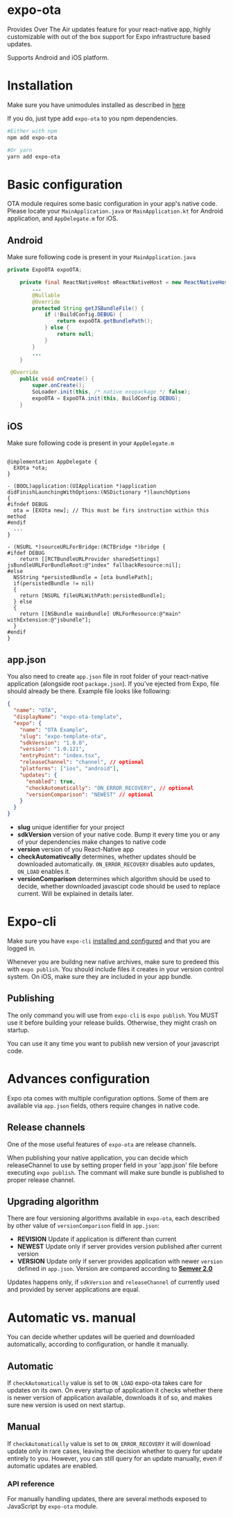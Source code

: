 # expo-ota

Provides Over The Air updates feature for your react-native app, highly customizable with out of the box support for Expo infrastructure based updates.

Supports Android and iOS platform.

# Installation

Make sure you have unimodules installed as described in [here](https://github.com/unimodules/react-native-unimodules/blob/master/README.md)

If you do, just type add `expo-ota` to you npm dependencies.

```bash
#Either with npm
npm add expo-ota

#Or yarn
yarn add expo-ota
```

# Basic configuration

OTA module requires some basic configuration in your app's native code. Please locate your `MainApplication.java` or `MainApplication.kt` for Android application, and `AppDelegate.m` for iOS.

## Android

Make sure following code is present in your `MainApplication.java`

```java
private ExpoOTA expoOTA;

    private final ReactNativeHost mReactNativeHost = new ReactNativeHost(this) {
        ...
        @Nullable
        @Override
        protected String getJSBundleFile() {
            if (!BuildConfig.DEBUG) {
                return expoOTA.getBundlePath();
            } else {
                return null;
            }
        }
        ...
    }

 @Override
    public void onCreate() {
        super.onCreate();
        SoLoader.init(this, /* native exopackage */ false);
        expoOTA = ExpoOTA.init(this, BuildConfig.DEBUG);
    }

```

## iOS

Make sure following code is present in your `AppDelegate.m`

```objc

@implementation AppDelegate {
  EXOta *ota;
}

- (BOOL)application:(UIApplication *)application didFinishLaunchingWithOptions:(NSDictionary *)launchOptions
{
#ifndef DEBUG
  ota = [EXOta new]; // This must be firs instruction within this method
#endif
  ...
}

- (NSURL *)sourceURLForBridge:(RCTBridge *)bridge {
#ifdef DEBUG
    return [[RCTBundleURLProvider sharedSettings] jsBundleURLForBundleRoot:@"index" fallbackResource:nil];
#else
  NSString *persistedBundle = [ota bundlePath];
  if(persistedBundle != nil)
  {
    return [NSURL fileURLWithPath:persistedBundle];
  } else
  {
    return [[NSBundle mainBundle] URLForResource:@"main" withExtension:@"jsbundle"];
  }
#endif
}
```

## app.json

You also need to create `app.json` file in root folder of your react-native application (alongside root `package.json`). If you've ejected from Expo, file should already be there. Example file looks like following:

```json
{
  "name": "OTA",
  "displayName": "expo-ota-template",
  "expo": {
    "name": "OTA Example",
    "slug": "expo-template-ota",
    "sdkVersion": "1.0.0",
    "version": "1.0.121",
    "entryPoint": "index.tsx",
    "releaseChannel": "channel", // optional
    "platforms": ["ios", "android"],
    "updates": {
      "enabled": true,
      "checkAutomatically": "ON_ERROR_RECOVERY", // optional
      "versionComparison": "NEWEST" // optional
    }
  }
}
```

- **slug** unique identifier for your project
- **sdkVersion** version of your native code. Bump it every time you or any of your dependencies make changes to native code
- **version** version of you React-Native app
- **checkAutomativcally** determines, whether updates should be downloaded automatically. `ON_ERROR_RECOVERY` disables auto updates, `ON_LOAD` enables it.
- **versionComparison** determines which algorithm should be used to decide, whether downloaded javascipt code should be used to replace current. Will be explained in details later.

# Expo-cli

Make sure you have `expo-cli` [installed and configured](https://docs.expo.io/versions/latest/workflow/expo-cli/) and that you are logged in.

Whenever you are buildng new native archives, make sure to predeed this with `expo publish`. You should include files it creates in your version control system. On iOS, make sure they are included in your app bundle.

## Publishing

The only command you will use from `expo-cli` is `expo publish`.
You MUST use it before building your release builds. Otherwise, they might crash on startup.

You can use it any time you want to publish new version of your javascript code.

# Advances configuration

Expo ota comes with multiple configuration options. Some of them are available via `app.json` fields, others require changes in native code.

## Release channels

One of the mose useful features of `expo-ota` are release channels.

When publishing your native application, you can decide which releaseChannel to use by setting proper field in your 'app.json' file before executing `expo publish`. The commant will make sure bundle is published to proper release channel.

## Upgrading algorithm

There are four versioning algorithms available in `expo-ota`, each described by other value of `versionComparison` field in `app.json`:

- **REVISION** Update if application is different than current
- **NEWEST** Update only if server provides version published after current version
- **VERSION** Update only if server provides application with newer `version` defined in `app.json`. Version are compared according to [**Semver 2.0**](https://semver.org/)

Updates happens only, if `sdkVersion` and `releaseChannel` of currently used and provided by server applications are equal.

# Automatic vs. manual

You can decide whether updates will be queried and downloaded automatically, according to configuration, or handle it manually.

## Automatic

If `checkAutomatically` value is set to `ON_LOAD` expo-ota takes care for updates on its own. On every startup of application it checks whether there is newer version of application available, downloads it of so, and makes sure new version is used on next startup.

## Manual

If `checkAutomatically` value is set to `ON_ERROR_RECOVERY` it will download update only in rare cases, leaving the decision whether to query for update entirely to you. However, you can still query for an update manually, even if automatic updates are enabled.

### API reference

For manually handling updates, there are several methods exposed to JavaScript by `expo-ota` module.
